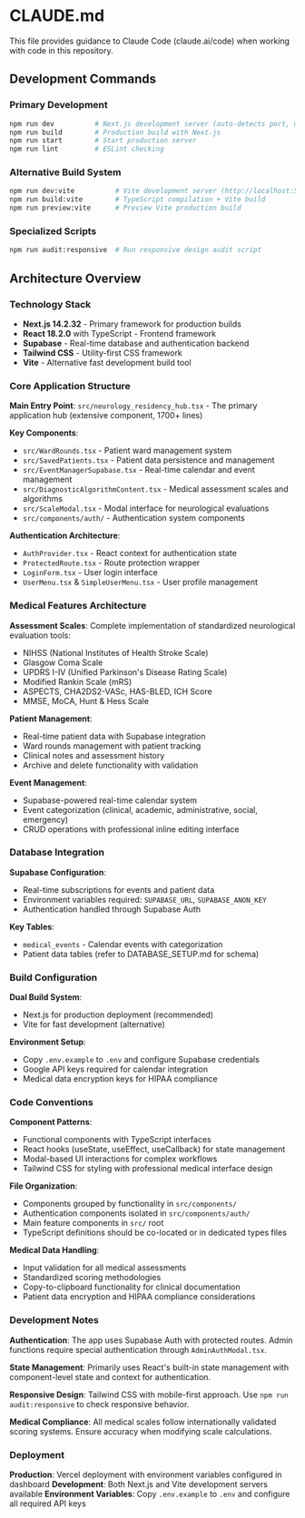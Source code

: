 # CLAUDE.md

This file provides guidance to Claude Code (claude.ai/code) when working with code in this repository.

## Development Commands

### Primary Development
```bash
npm run dev          # Next.js development server (auto-detects port, usually 3001)
npm run build        # Production build with Next.js
npm run start        # Start production server
npm run lint         # ESLint checking
```

### Alternative Build System
```bash
npm run dev:vite          # Vite development server (http://localhost:5173)
npm run build:vite        # TypeScript compilation + Vite build
npm run preview:vite      # Preview Vite production build
```

### Specialized Scripts
```bash
npm run audit:responsive  # Run responsive design audit script
```

## Architecture Overview

### Technology Stack
- **Next.js 14.2.32** - Primary framework for production builds
- **React 18.2.0** with TypeScript - Frontend framework
- **Supabase** - Real-time database and authentication backend
- **Tailwind CSS** - Utility-first CSS framework
- **Vite** - Alternative fast development build tool

### Core Application Structure

**Main Entry Point**: `src/neurology_residency_hub.tsx` - The primary application hub (extensive component, 1700+ lines)

**Key Components**:
- `src/WardRounds.tsx` - Patient ward management system
- `src/SavedPatients.tsx` - Patient data persistence and management
- `src/EventManagerSupabase.tsx` - Real-time calendar and event management
- `src/DiagnosticAlgorithmContent.tsx` - Medical assessment scales and algorithms
- `src/ScaleModal.tsx` - Modal interface for neurological evaluations
- `src/components/auth/` - Authentication system components

**Authentication Architecture**:
- `AuthProvider.tsx` - React context for authentication state
- `ProtectedRoute.tsx` - Route protection wrapper
- `LoginForm.tsx` - User login interface
- `UserMenu.tsx` & `SimpleUserMenu.tsx` - User profile management

### Medical Features Architecture

**Assessment Scales**: Complete implementation of standardized neurological evaluation tools:
- NIHSS (National Institutes of Health Stroke Scale)
- Glasgow Coma Scale
- UPDRS I-IV (Unified Parkinson's Disease Rating Scale)
- Modified Rankin Scale (mRS)
- ASPECTS, CHA2DS2-VASc, HAS-BLED, ICH Score
- MMSE, MoCA, Hunt & Hess Scale

**Patient Management**:
- Real-time patient data with Supabase integration
- Ward rounds management with patient tracking
- Clinical notes and assessment history
- Archive and delete functionality with validation

**Event Management**:
- Supabase-powered real-time calendar system
- Event categorization (clinical, academic, administrative, social, emergency)
- CRUD operations with professional inline editing interface

### Database Integration

**Supabase Configuration**:
- Real-time subscriptions for events and patient data
- Environment variables required: `SUPABASE_URL`, `SUPABASE_ANON_KEY`
- Authentication handled through Supabase Auth

**Key Tables**:
- `medical_events` - Calendar events with categorization
- Patient data tables (refer to DATABASE_SETUP.md for schema)

### Build Configuration

**Dual Build System**:
- Next.js for production deployment (recommended)
- Vite for fast development (alternative)

**Environment Setup**:
- Copy `.env.example` to `.env` and configure Supabase credentials
- Google API keys required for calendar integration
- Medical data encryption keys for HIPAA compliance

### Code Conventions

**Component Patterns**:
- Functional components with TypeScript interfaces
- React hooks (useState, useEffect, useCallback) for state management
- Modal-based UI interactions for complex workflows
- Tailwind CSS for styling with professional medical interface design

**File Organization**:
- Components grouped by functionality in `src/components/`
- Authentication components isolated in `src/components/auth/`
- Main feature components in `src/` root
- TypeScript definitions should be co-located or in dedicated types files

**Medical Data Handling**:
- Input validation for all medical assessments
- Standardized scoring methodologies
- Copy-to-clipboard functionality for clinical documentation
- Patient data encryption and HIPAA compliance considerations

### Development Notes

**Authentication**: The app uses Supabase Auth with protected routes. Admin functions require special authentication through `AdminAuthModal.tsx`.

**State Management**: Primarily uses React's built-in state management with component-level state and context for authentication.

**Responsive Design**: Tailwind CSS with mobile-first approach. Use `npm run audit:responsive` to check responsive behavior.

**Medical Compliance**: All medical scales follow internationally validated scoring systems. Ensure accuracy when modifying scale calculations.

### Deployment

**Production**: Vercel deployment with environment variables configured in dashboard
**Development**: Both Next.js and Vite development servers available
**Environment Variables**: Copy `.env.example` to `.env` and configure all required API keys